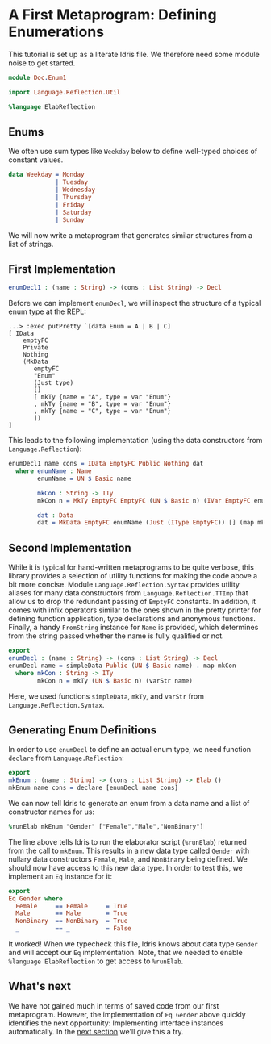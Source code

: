 # A First Metaprogram: Defining Enumerations

This tutorial is set up as a literate Idris file. We
therefore need some module noise to get started.

```idris
module Doc.Enum1

import Language.Reflection.Util

%language ElabReflection
```

## Enums

We often use sum types like `Weekday` below to define
well-typed choices of constant values.

```idris
data Weekday = Monday
             | Tuesday
             | Wednesday
             | Thursday
             | Friday
             | Saturday
             | Sunday
```

We will now write a metaprogram that generates similar
structures from a list of strings.

## First Implementation

```idris
enumDecl1 : (name : String) -> (cons : List String) -> Decl
```

Before we can implement `enumDecl`, we will inspect the
structure of a typical enum type at the REPL:

```repl
...> :exec putPretty `[data Enum = A | B | C]
[ IData
    emptyFC
    Private
    Nothing
    (MkData
       emptyFC
       "Enum"
       (Just type)
       []
       [ mkTy {name = "A", type = var "Enum"}
       , mkTy {name = "B", type = var "Enum"}
       , mkTy {name = "C", type = var "Enum"}
       ])
]
```

This leads to the following implementation (using the data constructors
from `Language.Reflection`):

```idris
enumDecl1 name cons = IData EmptyFC Public Nothing dat
  where enumName : Name
        enumName = UN $ Basic name

        mkCon : String -> ITy
        mkCon n = MkTy EmptyFC EmptyFC (UN $ Basic n) (IVar EmptyFC enumName)

        dat : Data
        dat = MkData EmptyFC enumName (Just (IType EmptyFC)) [] (map mkCon cons)
```

## Second Implementation

While it is typical for hand-written metaprograms to be
quite verbose, this library provides a selection of
utility functions for making the code above a bit more
concise. Module `Language.Reflection.Syntax` provides utility
aliases for many data constructors from `Language.Reflection.TTImp`
that allow us to drop the redundant passing of `EmptyFC`
constants. In addition, it comes with infix operators
similar to the ones shown in the pretty printer for
defining function application, type declarations and
anonymous functions. Finally, a handy `FromString`
instance for `Name` is provided, which determines from
the string passed whether the name is fully qualified or not.

```idris
export
enumDecl : (name : String) -> (cons : List String) -> Decl
enumDecl name = simpleData Public (UN $ Basic name) . map mkCon
  where mkCon : String -> ITy
        mkCon n = mkTy (UN $ Basic n) (varStr name)
```

Here, we used functions `simpleData`, `mkTy`, and `varStr`
from `Language.Reflection.Syntax`.

## Generating Enum Definitions

In order to use `enumDecl` to define an actual enum type,
we need function `declare` from `Language.Reflection`:

```idris
export
mkEnum : (name : String) -> (cons : List String) -> Elab ()
mkEnum name cons = declare [enumDecl name cons]
```

We can now tell Idris to generate an enum from
a data name and a list of constructor names for us:

```idris
%runElab mkEnum "Gender" ["Female","Male","NonBinary"]
```

The line above tells Idris to run the elaborator script
(`%runElab`) returned from the call to `mkEnum`. This
results in a new data type called `Gender` with nullary
data constructors `Female`, `Male`, and `NonBinary`
being defined. We should now have access to this new data
type. In order to test this, we implement an `Eq` instance
for it:

```idris
export
Eq Gender where
  Female     == Female     = True
  Male       == Male       = True
  NonBinary  == NonBinary  = True
  _          == _          = False
```

It worked! When we typecheck this file, Idris knows about
data type `Gender` and will accept our `Eq` implementation.
Note, that we needed to enable `%language ElabReflection` to
get access to `%runElab`.

## What's next

We have not gained much in terms of saved code from our
first metaprogram. However, the implementation of `Eq Gender`
above quickly identifies the next opportunity: Implementing
interface instances automatically. In the [next section](Enum2.md)
we'll give this a try.

<!-- vi: filetype=idris2:syntax=markdown
-->
